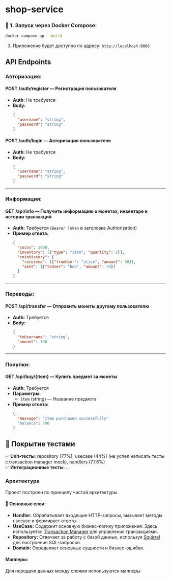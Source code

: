 # shop-service


### 📌 1. Запуск через Docker Compose:
```bash
docker-compose up --build
```


3. Приложение будет доступно по адресу: `http://localhost:8080`

## API Endpoints

###  **Авторизация:**
####  POST /auth/register — Регистрация пользователя  
- **Auth:** Не требуется  
- **Body:**
  ```json
  {
    "username": "string",
    "password": "string"
  }
  ```
#### POST /auth/login — Авторизация пользователя  
- **Auth:** Не требуется  
- **Body:**
  ```json
  {
    "username": "string",
    "password": "string"
  }
  ```
---
### **Информация:**
#### GET /api/info — Получить информацию о монетах, инвентаре и истории транзакций  
- **Auth:** Требуется (`Bearer Token` в заголовке Authorization)  
- **Пример ответа:**
  ```json
  {
    "coins": 1000,
    "inventory": [{"type": "item", "quantity": 2}],
    "coinHistory": {
      "received": [{"fromUser": "alice", "amount": 50}],
      "sent": [{"toUser": "bob", "amount": 30}]
    }
  }
  ```
---
###  **Переводы:**
#### POST /api/transfer — Отправить монеты другому пользователю  
- **Auth:** Требуется  
- **Body:**
  ```json
  {
    "toUsername": "string",
    "amount": 100
  }
  ```
---
### **Покупки:**
#### GET /api/buy/{item} — Купить предмет за монеты  
- **Auth:** Требуется  
- **Параметры:**
  - `item` (string) — Название предмета  
- **Пример ответа:**
  ```json
  {
    "message": "Item purchased successfully"
    "balance": 790
  }
  ```



## 🧪 Покрытие тестами
✅ **Unit-тесты**: repository (77%), usecase (44%) (не успел написать тесты с transaction manager mock), handlers (77.6%)  
✅ **Интеграционные тесты**: ...


### **Архитектура**  

Проект построен по принципу чистой архитектуры  

#### 📂 **Основные слои:**  
- **Handler:** Обрабатывает входящие HTTP-запросы, вызывает методы usecase и формирует ответы.  
- **UseCase:** Содержит основную бизнес-логику приложения. Здесь используется [Transaction Manager](https://github.com/avito-tech/go-transaction-manager) для управления транзакциями.  
- **Repository:** Отвечает за работу с базой данных, используя [Squirrel](https://github.com/Masterminds/squirrel) для построения SQL-запросов.  
- **Domain:** Определяет основные сущности и бизнес-ошибки.  

#### **Мапперы:**  
Для передачи данных между слоями используются мапперы


